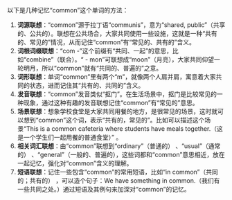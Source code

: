 以下是几种记忆“common”这个单词的方法：
1. **词源联想**：“common”源于拉丁语“communis”，意为“shared, public”（共享的、公共的）。联想在公共场合，大家共同使用一些设施，这就是一种“共有的、常见的”情况，从而记住“common”有“常见的、共有的”含义。
2. **词根词缀联想**：“com -”这个前缀有“共同、一起”的意思，比如“combine”（联合）。“ - mon”可联想成“moon”（月亮），大家共同仰望一轮明月，所以“common”就有“共同的、普遍的”之意。
3. **词形联想**：单词“common”里有两个“m”，就像两个人肩并肩，寓意着大家共同的状态，进而记住其“共有的、共同的”含义。 
4. **发音联想**：“common”发音类似“抠门”。在生活场景中，抠门是比较常见的一种现象，通过这种有趣的发音联想记住“common”有“常见的”意思。 
5. **场景联想**：想象学校食堂是大家共同用餐的地方，是很常见的场景，这时就可以想到“common”这个词，表示“共有的，常见的”。比如可以描述这个场景“This is a common cafeteria where students have meals together.（这是一个学生们一起用餐的普通食堂）” 。 
6. **相关词汇联想**：由“common”联想到“ordinary”（普通的） 、“usual”（通常的） 、“general”（一般的、普遍的），这些词都和“common”意思相近，放在一起记忆，强化对“common”含义的理解。 
7. **短语联想**：记住一些包含“common”的常用短语，比如“in common”（共同的；共有的） ，可以造个句子：We have something in common.（我们有一些共同之处。）通过短语及其例句来加深对“common”的记忆。 